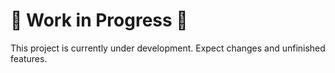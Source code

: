 # 🚧 Work in Progress 🚧
This project is currently under development. Expect changes and unfinished features.
